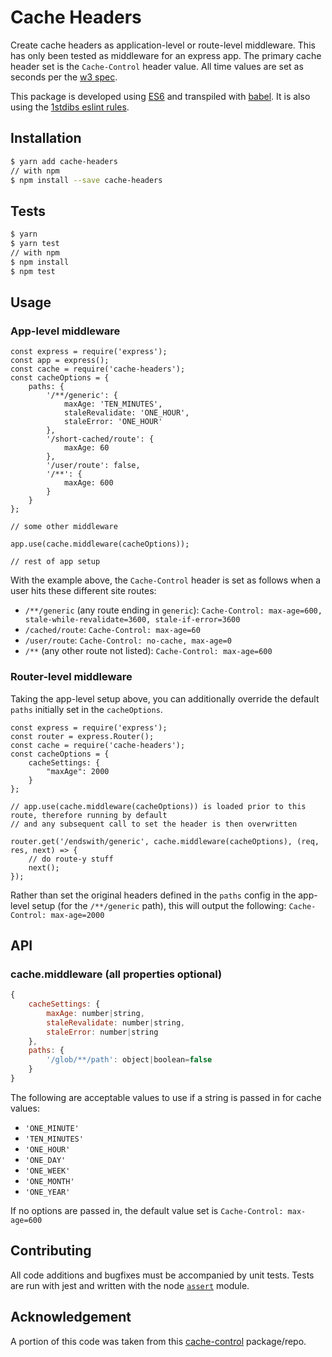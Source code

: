 # Cache Headers

Create cache headers as application-level or route-level middleware. This has only been tested as middleware for an express app.
The primary cache header set is the `Cache-Control` header value. All time values are set as seconds per the [w3 spec][spec].

This package is developed using [ES6][es6-moz] and transpiled with [babel]. It is also using the [1stdibs eslint rules][eslint-rules].

## Installation

```sh
$ yarn add cache-headers
// with npm 
$ npm install --save cache-headers
```

## Tests
```sh
$ yarn
$ yarn test
// with npm
$ npm install
$ npm test
```

## Usage

### App-level middleware

```es6
const express = require('express');
const app = express();
const cache = require('cache-headers');
const cacheOptions = {
    paths: {
        '/**/generic': {
            maxAge: 'TEN_MINUTES',
            staleRevalidate: 'ONE_HOUR',
            staleError: 'ONE_HOUR'
        },
        '/short-cached/route': {
            maxAge: 60
        },
        '/user/route': false,
        '/**': {
            maxAge: 600
        }
    }
};

// some other middleware

app.use(cache.middleware(cacheOptions));

// rest of app setup
```

With the example above, the `Cache-Control` header is set as follows when a user hits these different site routes:
- `/**/generic` (any route ending in `generic`): `Cache-Control: max-age=600, stale-while-revalidate=3600, stale-if-error=3600`
- `/cached/route`: `Cache-Control: max-age=60`
- `/user/route`: `Cache-Control: no-cache, max-age=0`
- `/**` (any other route not listed): `Cache-Control: max-age=600`

### Router-level middleware

Taking the app-level setup above, you can additionally override the default `paths` initially set in the `cacheOptions`.

```es6
const express = require('express');
const router = express.Router();
const cache = require('cache-headers');
const cacheOptions = {
    cacheSettings: {
        "maxAge": 2000
    }
};

// app.use(cache.middleware(cacheOptions)) is loaded prior to this route, therefore running by default
// and any subsequent call to set the header is then overwritten

router.get('/endswith/generic', cache.middleware(cacheOptions), (req, res, next) => {
    // do route-y stuff
    next();
});

```

Rather than set the original headers defined in the `paths` config in the app-level setup (for the `/**/generic` path), this will output the following: `Cache-Control: max-age=2000`

## API

### cache.middleware (all properties optional)
```js
{
    cacheSettings: {
        maxAge: number|string,
        staleRevalidate: number|string,
        staleError: number|string
    },
    paths: {
        '/glob/**/path': object|boolean=false
    }
}
```

The following are acceptable values to use if a string is passed in for cache values:

- `'ONE_MINUTE'`
- `'TEN_MINUTES'`
- `'ONE_HOUR'`
- `'ONE_DAY'`
- `'ONE_WEEK'`
- `'ONE_MONTH'`
- `'ONE_YEAR'`

If no options are passed in, the default value set is `Cache-Control: max-age=600`

## Contributing
All code additions and bugfixes must be accompanied by unit tests. Tests are run with jest and
written with the node [`assert`][assert] module.

## Acknowledgement
A portion of this code was taken from this [cache-control][cache-control] package/repo.

[eslint-rules]: https://github.com/1stdibs/eslint-config-1stdibs
[babel]: https://babeljs.io/
[es6-moz]: https://developer.mozilla.org/en-US/docs/Web/JavaScript/New_in_JavaScript/ECMAScript_6_support_in_Mozilla
[spec]: http://www.w3.org/Protocols/rfc2616/rfc2616-sec14.html#sec14.9.3
[cache-control]: https://github.com/divshot/cache-control
[assert]: https://nodejs.org/api/assert.html
